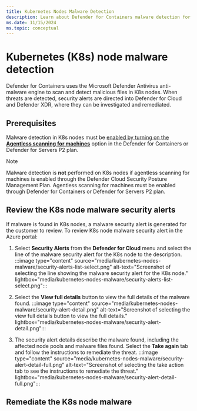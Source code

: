 ```yaml
---
title: Kubernetes Nodes Malware Detection
description: Learn about Defender for Containers malware detection for Kubernetes nodes.
ms.date: 11/15/2024
ms.topic: conceptual
---
```


# Kubernetes (K8s) node malware detection

Defender for Containers uses the Microsoft Defender Antivirus anti-malware engine to scan and detect malicious files in K8s nodes. When threats are detected, security alerts are directed into Defender for Cloud and Defender XDR, where they can be investigated and remediated.


## Prerequisites
Malware detection in K8s nodes must be [enabled by turning on the **Agentless scanning for machines**](./kubernetes-nodes-overview.md#prerequisite---enable-agentless-scanning-for-machines) option in the Defender for Containers or Defender for Servers P2 plan.

> [!NOTE]
> Malware detection is **not** performed on K8s nodes if agentless scanning for machines is enabled through the Defender Cloud Security Posture Management Plan. Agentless scanning for machines must be enabled through Defender for Containers or Defender for Servers P2 plan.

## Review the K8s node malware security alerts

If malware is found in K8s nodes, a malware security alert is generated for the customer to review. To review K8s node malware security alert in the Azure portal:

1. Select **Security Alerts** from the **Defender for Cloud** menu and select the line of the malware security alert for the K8s node to the description.
:::image type="content" source="media/kubernetes-nodes-malware/security-alerts-list-select.png" alt-text="Screenshot of selecting the line showing the malware security alert for the K8s node." lightbox="media/kubernetes-nodes-malware/security-alerts-list-select.png":::

1. Select the **View full details** button to view the full details of the malware found.
:::image type="content" source="media/kubernetes-nodes-malware/security-alert-detail.png" alt-text="Screenshot of selecting the view full details button to view the full details." lightbox="media/kubernetes-nodes-malware/security-alert-detail.png":::
 
1. The security alert details describe the malware found, including the affected node pools and malware files found. Select the **Take again** tab and follow the instructions to remediate the threat.
:::image type="content" source="media/kubernetes-nodes-malware/security-alert-detail-full.png" alt-text="Screenshot of selecting the take action tab to see the instructions to remediate the threat." lightbox="media/kubernetes-nodes-malware/security-alert-detail-full.png":::

## Remediate the K8s node malware

